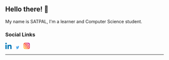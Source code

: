 ## **Hello there! 👋** ##

My name is SATPAL, I'm a learner and Computer Science student.

### Social Links ###

<a href="https://www.linkedin.com/in/satpalkumarofficial/"><img src="img/linkedin.png" alt="LinkedIn" style="height: 20px; width: auto; margin-right: 5px;"></a>
<a href="https://twitter.com/tweetatsatpal/"><img src="img/twitter.png" alt="Twitter" style="height: 10px; width: 10px; margin-left: 5px; margin-right: 5px;"></a>
<a href="https://www.instagram.com/satpalkumarofficial/"><img src="img/insta.png" alt="Instagram" style="height: 20px; width: auto; margin-left: 5px; margin-right: 5px;"></a>

---

<!--
**mrsatpal/mrsatpal** is a ✨ _special_ ✨ repository because its `README.md` (this file) appears on your GitHub profile.

Here are some ideas to get you started:

- 🔭 I’m currently working on ...
- 🌱 I’m currently learning ...
- 👯 I’m looking to collaborate on ...
- 🤔 I’m looking for help with ...
- 💬 Ask me about ...
- 📫 How to reach me: ...
- 😄 Pronouns: ...
- ⚡ Fun fact: ...
-->



